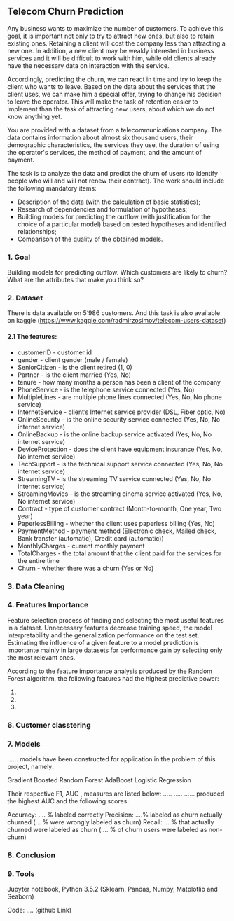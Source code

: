 ## Telecom Churn Prediction

Any business wants to maximize the number of customers. To achieve this goal, it is important not only to try to attract new ones, but also to retain existing ones. Retaining a client will cost the company less than attracting a new one. In addition, a new client may be weakly interested in business services and it will be difficult to work with him, while old clients already have the necessary data on interaction with the service.

Accordingly, predicting the churn, we can react in time and try to keep the client who wants to leave. Based on the data about the services that the client uses, we can make him a special offer, trying to change his decision to leave the operator. This will make the task of retention easier to implement than the task of attracting new users, about which we do not know anything yet.

You are provided with a dataset from a telecommunications company. The data contains information about almost six thousand users, their demographic characteristics, the services they use, the duration of using the operator's services, the method of payment, and the amount of payment.

The task is to analyze the data and predict the churn of users (to identify people who will and will not renew their contract). The work should include the following mandatory items:

- Description of the data (with the calculation of basic statistics);
- Research of dependencies and formulation of hypotheses;
- Building models for predicting the outflow (with justification for the choice of a particular model) based on tested hypotheses and identified relationships;
- Comparison of the quality of the obtained models.

### 1. Goal

Building models for predicting outflow.
Which customers are likely to churn? What are the attributes that make you think so?

### 2. Dataset
There is data available on 5’986 customers. And this task is also available on kaggle (https://www.kaggle.com/radmirzosimov/telecom-users-dataset)

#### 2.1 The features:
- customerID - customer id
- gender - client gender (male / female)
- SeniorCitizen - is the client retired (1, 0)
- Partner - is the client married (Yes, No)
- tenure - how many months a person has been a client of the company
- PhoneService - is the telephone service connected (Yes, No)
- MultipleLines - are multiple phone lines connected (Yes, No, No phone service)
- InternetService - client’s Internet service provider (DSL, Fiber optic, No)
- OnlineSecurity - is the online security service connected (Yes, No, No internet service)
- OnlineBackup - is the online backup service activated (Yes, No, No internet service)
- DeviceProtection - does the client have equipment insurance (Yes, No, No internet service)
- TechSupport - is the technical support service connected (Yes, No, No internet service)
- StreamingTV - is the streaming TV service connected (Yes, No, No internet service)
- StreamingMovies - is the streaming cinema service activated (Yes, No, No internet service)
- Contract - type of customer contract (Month-to-month, One year, Two year)
- PaperlessBilling - whether the client uses paperless billing (Yes, No)
- PaymentMethod - payment method (Electronic check, Mailed check, Bank transfer (automatic), Credit card (automatic))
- MonthlyCharges - current monthly payment
- TotalCharges - the total amount that the client paid for the services for the entire time
- Churn - whether there was a churn (Yes or No)


### 3. Data Cleaning 




### 4. Features Importance
Feature selection process of finding and selecting the most useful features in a dataset. Unnecessary features decrease training speed, the model interpretability and the generalization performance on the test set. Estimating the influence of a given feature to a model prediction is importante mainly in large datasets for performance gain by selecting only the most relevant ones.

According to the feature importance analysis produced by the Random Forest algorithm, the following features had the highest predictive power:

1. 
2.
3.

### 6. Customer classtering

### 7. Models
...... models have been constructed for application in the problem of this project, namely:

Gradient Boosted
Random Forest
AdaBoost
Logistic Regression



Their respective F1, AUC , measures are listed below:
.....
.....
 ...... produced the highest AUC and the following scores:

  Accuracy: .... % labeled correctly
  Precision: ....%  labeled as churn actually churned (... % were wrongly labeled as churn)
  Recall: ... % that actually churned were labeled as churn (.... % of churn users were labeled as non-churn)
  
### 8. Conclusion 

### 9. Tools
Jupyter notebook, Python 3.5.2 (Sklearn, Pandas, Numpy, Matplotlib and Seaborn)

Code: .... (github Link)
